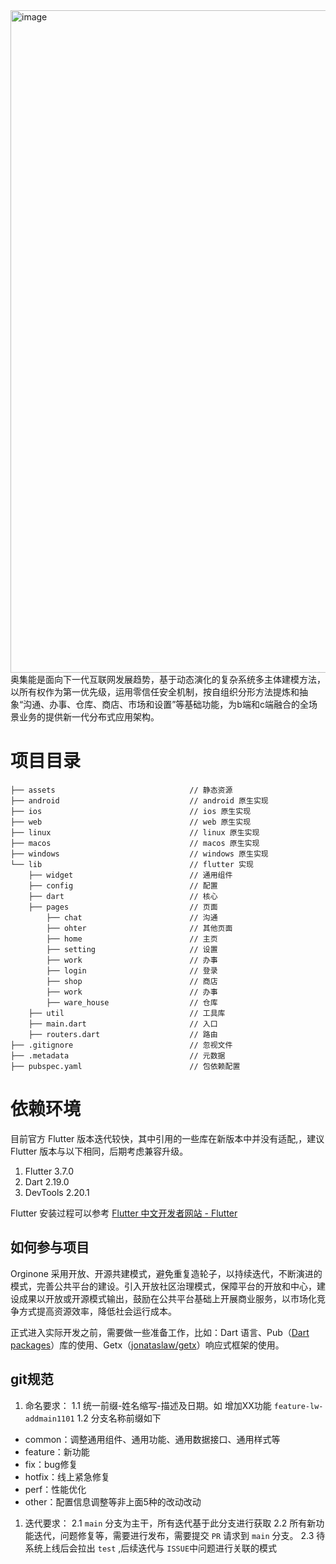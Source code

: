 <img width="1060" alt="image" src="https://user-images.githubusercontent.com/8328012/201800690-9f5e989e-4ed3-4817-85b9-b594ac89fd31.png">  
奥集能是面向下一代互联网发展趋势，基于动态演化的复杂系统多主体建模方法，以所有权作为第一优先级，运用零信任安全机制，按自组织分形方法提炼和抽象“沟通、办事、仓库、商店、市场和设置”等基础功能，为b端和c端融合的全场景业务的提供新一代分布式应用架构。

# 项目目录

```
├── assets                              // 静态资源
├── android                             // android 原生实现
├── ios                                 // ios 原生实现
├── web                                 // web 原生实现
├── linux                               // linux 原生实现
├── macos                               // macos 原生实现
├── windows                             // windows 原生实现
└── lib                                 // flutter 实现
    ├── widget                          // 通用组件
    ├── config                          // 配置
    ├── dart                            // 核心
    ├── pages                           // 页面
    	├── chat                        // 沟通
        ├── ohter                       // 其他页面
        ├── home                        // 主页
        ├── setting                     // 设置
        ├── work                        // 办事
        ├── login                       // 登录
        ├── shop                        // 商店
        ├── work                        // 办事
        ├── ware_house                  // 仓库
    ├── util                            // 工具库
    ├── main.dart                       // 入口
    ├── routers.dart                    // 路由
├── .gitignore                          // 忽视文件
├── .metadata                           // 元数据
├── pubspec.yaml                        // 包依赖配置
```

# 依赖环境

目前官方 Flutter 版本迭代较快，其中引用的一些库在新版本中并没有适配,，建议 Flutter 版本与以下相同，后期考虑兼容升级。

1. Flutter 3.7.0
2. Dart 2.19.0
3. DevTools 2.20.1 

Flutter 安装过程可以参考 [Flutter 中文开发者网站 - Flutter](https://flutter.cn/docs)

## 如何参与项目

Orginone 采用开放、开源共建模式，避免重复造轮子，以持续迭代，不断演进的模式，完善公共平台的建设。引入开放社区治理模式，保障平台的开放和中心，建设成果以开放或开源模式输出，鼓励在公共平台基础上开展商业服务，以市场化竞争方式提高资源效率，降低社会运行成本。

正式进入实际开发之前，需要做一些准备工作，比如：Dart 语言、Pub（[Dart packages](https://pub.flutter-io.cn/)）库的使用、Getx（[jonataslaw/getx](https://github.com/jonataslaw/getx)）响应式框架的使用。

## git规范

1. 命名要求：
   1.1 统一前缀-姓名缩写-描述及日期。如 增加XX功能 `feature-lw-addmain1101`
   1.2 分支名称前缀如下

- common：调整通用组件、通用功能、通用数据接口、通用样式等
- feature：新功能
- fix：bug修复
- hotfix：线上紧急修复
- perf：性能优化
- other：配置信息调整等非上面5种的改动改动

1. 迭代要求：
   2.1 `main` 分支为主干，所有迭代基于此分支进行获取
   2.2 所有新功能迭代，问题修复等，需要进行发布，需要提交 `PR` 请求到 `main` 分支。
   2.3 待系统上线后会拉出 `test` ,后续迭代与 `ISSUE`中问题进行关联的模式
